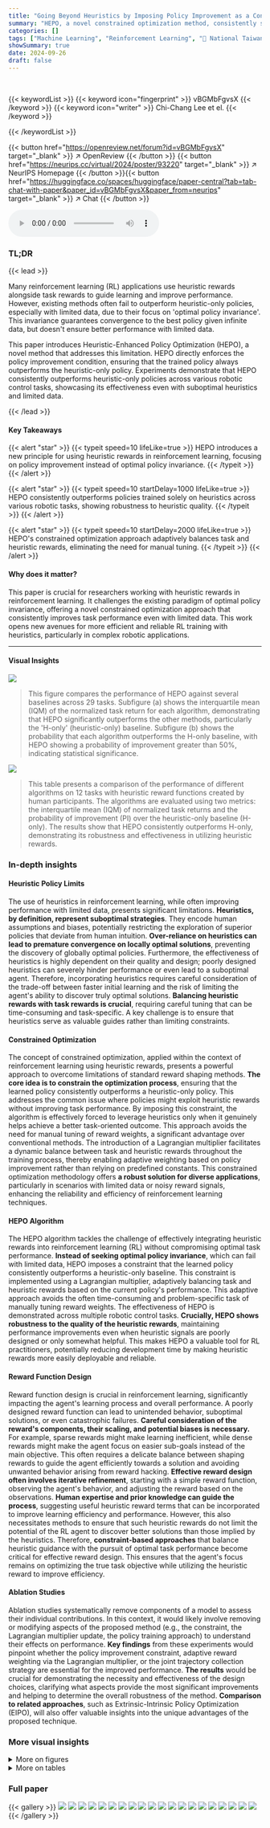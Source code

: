 ```yaml
---
title: "Going Beyond Heuristics by Imposing Policy Improvement as a Constraint"
summary: "HEPO, a novel constrained optimization method, consistently surpasses heuristic-trained policies in reinforcement learning by ensuring policy improvement over heuristics, regardless of heuristic quali..."
categories: []
tags: ["Machine Learning", "Reinforcement Learning", "🏢 National Taiwan University",]
showSummary: true
date: 2024-09-26
draft: false
---
```


<br>

{{< keywordList >}}
{{< keyword icon="fingerprint" >}} vBGMbFgvsX {{< /keyword >}}
{{< keyword icon="writer" >}} Chi-Chang Lee et el. {{< /keyword >}}
 
{{< /keywordList >}}

{{< button href="https://openreview.net/forum?id=vBGMbFgvsX" target="_blank" >}}
↗ OpenReview
{{< /button >}}
{{< button href="https://neurips.cc/virtual/2024/poster/93220" target="_blank" >}}
↗ NeurIPS Homepage
{{< /button >}}{{< button href="https://huggingface.co/spaces/huggingface/paper-central?tab=tab-chat-with-paper&paper_id=vBGMbFgvsX&paper_from=neurips" target="_blank" >}}
↗ Chat
{{< /button >}}



<audio controls>
    <source src="https://ai-paper-reviewer.com/vBGMbFgvsX/podcast.wav" type="audio/wav">
    Your browser does not support the audio element.
</audio>


### TL;DR


{{< lead >}}

Many reinforcement learning (RL) applications use heuristic rewards alongside task rewards to guide learning and improve performance.  However, existing methods often fail to outperform heuristic-only policies, especially with limited data, due to their focus on 'optimal policy invariance'. This invariance guarantees convergence to the best policy given infinite data, but doesn't ensure better performance with limited data.

This paper introduces Heuristic-Enhanced Policy Optimization (HEPO), a novel method that addresses this limitation. HEPO directly enforces the policy improvement condition, ensuring that the trained policy always outperforms the heuristic-only policy. Experiments demonstrate that HEPO consistently outperforms heuristic-only policies across various robotic control tasks, showcasing its effectiveness even with suboptimal heuristics and limited data.

{{< /lead >}}


#### Key Takeaways

{{< alert "star" >}}
{{< typeit speed=10 lifeLike=true >}} HEPO introduces a new principle for using heuristic rewards in reinforcement learning, focusing on policy improvement instead of optimal policy invariance. {{< /typeit >}}
{{< /alert >}}

{{< alert "star" >}}
{{< typeit speed=10 startDelay=1000 lifeLike=true >}} HEPO consistently outperforms policies trained solely on heuristics across various robotic tasks, showing robustness to heuristic quality. {{< /typeit >}}
{{< /alert >}}

{{< alert "star" >}}
{{< typeit speed=10 startDelay=2000 lifeLike=true >}} HEPO's constrained optimization approach adaptively balances task and heuristic rewards, eliminating the need for manual tuning. {{< /typeit >}}
{{< /alert >}}

#### Why does it matter?
This paper is crucial for researchers working with heuristic rewards in reinforcement learning.  It challenges the existing paradigm of optimal policy invariance, offering a novel constrained optimization approach that consistently improves task performance even with limited data. This work opens new avenues for more efficient and reliable RL training with heuristics, particularly in complex robotic applications.

------
#### Visual Insights



![](https://ai-paper-reviewer.com/vBGMbFgvsX/figures_6_1.jpg)

> This figure compares the performance of HEPO against several baselines across 29 tasks.  Subfigure (a) shows the interquartile mean (IQM) of the normalized task return for each algorithm, demonstrating that HEPO significantly outperforms the other methods, particularly the 'H-only' (heuristic-only) baseline. Subfigure (b) shows the probability that each algorithm outperforms the H-only baseline, with HEPO showing a probability of improvement greater than 50%, indicating statistical significance.





![](https://ai-paper-reviewer.com/vBGMbFgvsX/tables_4_1.jpg)

> This table presents a comparison of the performance of different algorithms on 12 tasks with heuristic reward functions created by human participants. The algorithms are evaluated using two metrics: the interquartile mean (IQM) of normalized task returns and the probability of improvement (PI) over the heuristic-only baseline (H-only). The results show that HEPO consistently outperforms H-only, demonstrating its robustness and effectiveness in utilizing heuristic rewards.





### In-depth insights


#### Heuristic Policy Limits
The use of heuristics in reinforcement learning, while often improving performance with limited data, presents significant limitations. **Heuristics, by definition, represent suboptimal strategies**.  They encode human assumptions and biases, potentially restricting the exploration of superior policies that deviate from human intuition.  **Over-reliance on heuristics can lead to premature convergence on locally optimal solutions**, preventing the discovery of globally optimal policies.  Furthermore, the effectiveness of heuristics is highly dependent on their quality and design; poorly designed heuristics can severely hinder performance or even lead to a suboptimal agent. Therefore, incorporating heuristics requires careful consideration of the trade-off between faster initial learning and the risk of limiting the agent's ability to discover truly optimal solutions.  **Balancing heuristic rewards with task rewards is crucial**,  requiring careful tuning that can be time-consuming and task-specific.  A key challenge is to ensure that heuristics serve as valuable guides rather than limiting constraints.

#### Constrained Optimization
The concept of constrained optimization, applied within the context of reinforcement learning using heuristic rewards, presents a powerful approach to overcome limitations of standard reward shaping methods.  **The core idea is to constrain the optimization process**, ensuring that the learned policy consistently outperforms a heuristic-only policy.  This addresses the common issue where policies might exploit heuristic rewards without improving task performance. By imposing this constraint, the algorithm is effectively forced to leverage heuristics only when it genuinely helps achieve a better task-oriented outcome. This approach avoids the need for manual tuning of reward weights, a significant advantage over conventional methods. The introduction of a Lagrangian multiplier facilitates a dynamic balance between task and heuristic rewards throughout the training process, thereby enabling adaptive weighting based on policy improvement rather than relying on predefined constants.  This constrained optimization methodology offers **a robust solution for diverse applications**, particularly in scenarios with limited data or noisy reward signals, enhancing the reliability and efficiency of reinforcement learning techniques.

#### HEPO Algorithm
The HEPO algorithm tackles the challenge of effectively integrating heuristic rewards into reinforcement learning (RL) without compromising optimal task performance.  **Instead of seeking optimal policy invariance**, which can fail with limited data, HEPO imposes a constraint that the learned policy consistently outperforms a heuristic-only baseline. This constraint is implemented using a Lagrangian multiplier, adaptively balancing task and heuristic rewards based on the current policy's performance.  This adaptive approach avoids the often time-consuming and problem-specific task of manually tuning reward weights.  The effectiveness of HEPO is demonstrated across multiple robotic control tasks.  **Crucially, HEPO shows robustness to the quality of the heuristic rewards**, maintaining performance improvements even when heuristic signals are poorly designed or only somewhat helpful. This makes HEPO a valuable tool for RL practitioners, potentially reducing development time by making heuristic rewards more easily deployable and reliable.

#### Reward Function Design
Reward function design is crucial in reinforcement learning, significantly impacting the agent's learning process and overall performance.  A poorly designed reward function can lead to unintended behavior, suboptimal solutions, or even catastrophic failures. **Careful consideration of the reward's components, their scaling, and potential biases is necessary.**  For example, sparse rewards might make learning inefficient, while dense rewards might make the agent focus on easier sub-goals instead of the main objective.  This often requires a delicate balance between shaping rewards to guide the agent efficiently towards a solution and avoiding unwanted behavior arising from reward hacking. **Effective reward design often involves iterative refinement**, starting with a simple reward function, observing the agent's behavior, and adjusting the reward based on the observations.  **Human expertise and prior knowledge can guide the process**, suggesting useful heuristic reward terms that can be incorporated to improve learning efficiency and performance.  However, this also necessitates methods to ensure that such heuristic rewards do not limit the potential of the RL agent to discover better solutions than those implied by the heuristics.  Therefore, **constraint-based approaches** that balance heuristic guidance with the pursuit of optimal task performance become critical for effective reward design.  This ensures that the agent's focus remains on optimizing the true task objective while utilizing the heuristic reward to improve efficiency.

#### Ablation Studies
Ablation studies systematically remove components of a model to assess their individual contributions.  In this context, it would likely involve removing or modifying aspects of the proposed method (e.g., the constraint, the Lagrangian multiplier update, the policy training approach) to understand their effects on performance.  **Key findings** from these experiments would pinpoint whether the policy improvement constraint, adaptive reward weighting via the Lagrangian multiplier, or the joint trajectory collection strategy are essential for the improved performance.  **The results** would be crucial for demonstrating the necessity and effectiveness of the design choices, clarifying what aspects provide the most significant improvements and helping to determine the overall robustness of the method.  **Comparison to related approaches**, such as Extrinsic-Intrinsic Policy Optimization (EIPO), will also offer valuable insights into the unique advantages of the proposed technique.


### More visual insights

<details>
<summary>More on figures
</summary>


![](https://ai-paper-reviewer.com/vBGMbFgvsX/figures_6_2.jpg)

> This figure compares the performance of different reinforcement learning algorithms on 29 robotic tasks.  Panel (a) shows the interquartile mean (IQM) of normalized task return, illustrating that HEPO significantly outperforms algorithms trained solely on heuristic rewards or those that attempt to balance heuristic and task rewards.  Panel (b) displays the probability that each algorithm outperforms the heuristic-only approach, highlighting HEPO's superior performance with a probability exceeding 50%.  The results strongly suggest that HEPO's method for incorporating heuristic rewards is more effective than existing methods.


![](https://ai-paper-reviewer.com/vBGMbFgvsX/figures_7_1.jpg)

> This figure presents a comparison of the performance of different RL algorithms, including the proposed HEPO method, on various robotic tasks.  Panel (a) shows the interquartile mean (IQM) of normalized task returns, demonstrating HEPO's superior performance compared to other methods. Panel (b) displays the probability of improvement, indicating HEPO significantly outperforms policies trained only on heuristic rewards.  This showcases HEPO's effectiveness in utilizing heuristic information while prioritizing the task objective, even with limited data.


![](https://ai-paper-reviewer.com/vBGMbFgvsX/figures_8_1.jpg)

> This figure presents ablation study results comparing two key design choices in the HEPO algorithm: (a) the reference policy used in the constraint J(π) ≥ J(πref) and (b) the strategy for collecting trajectories (Joint vs. Alternating).  Subfigure (a) shows that using the heuristic policy as the reference policy yields better performance than using the task-only policy in the constraint. Subfigure (b) demonstrates that concurrently collecting trajectories using both the enhanced policy and the heuristic policy (Joint) leads to better performance than alternating between policies for trajectory collection.


![](https://ai-paper-reviewer.com/vBGMbFgvsX/figures_16_1.jpg)

> This figure compares the performance of HEPO against other baseline methods across 29 benchmark tasks. The interquartile mean (IQM) of normalized task return shows that HEPO outperforms other methods, particularly the H-only baseline which uses only a heuristic reward.  The probability of improvement metric further confirms that HEPO significantly outperforms the H-only baseline, indicating the effectiveness of its policy improvement constraint.


![](https://ai-paper-reviewer.com/vBGMbFgvsX/figures_17_1.jpg)

> This figure shows a comparison of different reinforcement learning algorithms on 29 robotic tasks.  The algorithms are compared based on their normalized task return (a measure of how well they perform on the task relative to a baseline and a random policy) and the probability that they outperform a heuristic-only policy. HEPO significantly outperforms other methods including classic methods that ensure optimal policy invariance which shows theoretical guarantees but fails in practice.  HEPO consistently improves performance compared to a baseline that uses only heuristic rewards, indicating its robustness and effectiveness in leveraging heuristic rewards to improve task performance.


![](https://ai-paper-reviewer.com/vBGMbFgvsX/figures_18_1.jpg)

> This figure displays the results of experiments comparing HEPO's performance to other baselines on 29 tasks. Subfigure (a) shows the interquartile mean (IQM) of normalized task return for all algorithms, demonstrating that HEPO achieves the best performance. Subfigure (b) shows that HEPO outperforms the H-only policy (trained solely on heuristic rewards) with a 62% probability of improvement and a lower bound of the confidence interval above 50%, indicating a statistically significant improvement.


![](https://ai-paper-reviewer.com/vBGMbFgvsX/figures_19_1.jpg)

> This figure presents a comparison of different reinforcement learning algorithms on 29 robotic tasks.  The algorithms are tested using both task and heuristic rewards. Panel (a) shows the interquartile mean (IQM) of normalized task return, demonstrating HEPO's superior performance compared to other algorithms, especially when using heavily engineered heuristic rewards. Panel (b) illustrates the probability of each algorithm outperforming the heuristic-only policy, highlighting that HEPO significantly surpasses the heuristic-only policy in most cases (62% probability, with confidence interval's lower bound above 50%).


![](https://ai-paper-reviewer.com/vBGMbFgvsX/figures_20_1.jpg)

> This figure presents a comparison of different reinforcement learning algorithms on 29 robotic tasks.  Figure 1(a) shows the Interquartile Mean (IQM) of the normalized task return for each algorithm, demonstrating HEPO's superior performance compared to methods using only heuristic rewards (H-only), heuristic rewards with optimal policy invariance (PBRS), or a mixture of task and heuristic rewards (J+H). Figure 1(b) further highlights HEPO's statistical significance, showing a greater than 50% probability of outperforming the H-only baseline across tasks.  This indicates that HEPO effectively leverages heuristic rewards without sacrificing task performance.


![](https://ai-paper-reviewer.com/vBGMbFgvsX/figures_21_1.jpg)

> This figure presents a comparison of different reinforcement learning methods for solving robotic tasks using heuristic rewards. The left panel shows the interquartile mean (IQM) of the normalized task return for several methods, highlighting HEPO's superior performance.  The right panel displays the probability of each method outperforming the heuristic-only approach, further demonstrating HEPO's significant improvement.


![](https://ai-paper-reviewer.com/vBGMbFgvsX/figures_24_1.jpg)

> This figure compares the performance of HEPO against other methods across 29 tasks from the ISAAC and BI-DEX benchmarks.  The left panel shows the interquartile mean (IQM) of normalized task return, demonstrating that HEPO significantly outperforms other methods, including one trained solely with heuristic rewards. The right panel shows the probability of HEPO outperforming the heuristic-only policy, further highlighting HEPO's superior performance and statistical significance (probability exceeding 50%).


![](https://ai-paper-reviewer.com/vBGMbFgvsX/figures_25_1.jpg)

> This figure compares the performance of HEPO against other methods in terms of normalized task return and probability of improvement over the heuristic-only policy.  The interquartile mean (IQM) of normalized task return is shown in (a), indicating HEPO's superior performance.  The probability of improvement is shown in (b), showing that HEPO outperforms the heuristic-only policy in over 62% of the tasks, achieving statistical significance.


![](https://ai-paper-reviewer.com/vBGMbFgvsX/figures_26_1.jpg)

> This figure presents a comparison of the performance of different reinforcement learning algorithms across 29 tasks.  Part (a) shows the interquartile mean (IQM) of normalized task return. HEPO consistently outperforms other methods, indicating effective use of heuristic rewards. Part (b) shows the probability of each algorithm outperforming a heuristic-only policy. HEPO significantly surpasses the heuristic-only policy, demonstrating substantial improvement.


![](https://ai-paper-reviewer.com/vBGMbFgvsX/figures_27_1.jpg)

> This figure displays a comparison of the performance of different reinforcement learning algorithms on 29 robotic tasks. The algorithms are evaluated based on two metrics: the interquartile mean (IQM) of the normalized task return and the probability of improvement over the heuristic policy.  The results show that HEPO outperforms other algorithms in both metrics, indicating a statistically significant improvement in task performance. This improvement is consistent across a wide range of tasks and regardless of the heuristic rewards quality.


![](https://ai-paper-reviewer.com/vBGMbFgvsX/figures_28_1.jpg)

> This figure presents a comparison of different reinforcement learning algorithms' performance in maximizing task rewards when trained with heuristic rewards.  Subfigure (a) shows the interquartile mean (IQM) of normalized task returns, indicating HEPO's superior performance compared to other methods, including those using only task rewards (J-only) or only heuristic rewards (H-only). Subfigure (b) displays the probability of improvement for each algorithm compared to H-only, revealing that HEPO has a 62% chance of outperforming the heuristic-only policy, statistically significant due to the lower confidence bound exceeding 50%. This demonstrates HEPO's effectiveness in leveraging heuristic rewards to enhance task performance in a finite-data setting.


![](https://ai-paper-reviewer.com/vBGMbFgvsX/figures_29_1.jpg)

> This figure shows the results of comparing HEPO against several baselines across 29 robotic tasks.  The interquartile mean (IQM) of the normalized task return for HEPO is significantly higher than for the other baselines. The probability of HEPO outperforming the heuristic-only policy is 62%, which is statistically significant.


![](https://ai-paper-reviewer.com/vBGMbFgvsX/figures_30_1.jpg)

> This figure presents a comparison of the performance of HEPO against other baseline methods on 29 robotic tasks.  The interquartile mean (IQM) of the normalized task return shows HEPO's superiority.  Additionally, HEPO demonstrates a greater than 50% probability of improving upon the heuristic-only policy, showcasing statistically significant performance gains.


![](https://ai-paper-reviewer.com/vBGMbFgvsX/figures_31_1.jpg)

> This figure shows the results of comparing HEPO with other methods. The left panel (a) presents the interquartile mean (IQM) of the normalized task return across 29 tasks, demonstrating that HEPO outperforms other methods, especially H-only (heuristic-only). The right panel (b) shows that HEPO has a high probability (62%) of outperforming H-only, indicating statistically significant improvement.


![](https://ai-paper-reviewer.com/vBGMbFgvsX/figures_32_1.jpg)

> This figure presents a comparison of the performance of different reinforcement learning algorithms, including the proposed HEPO method, across various robotic manipulation tasks.  Panel (a) shows the interquartile mean (IQM) of the normalized task return, indicating that HEPO consistently outperforms the other methods, particularly the H-only baseline which uses only heuristic rewards.  Panel (b) displays the probability of each algorithm outperforming the H-only baseline, highlighting HEPO's significantly higher success rate (62%).  The results demonstrate HEPO's effectiveness in leveraging heuristic rewards to improve task performance, even surpassing policies trained solely on engineered heuristics.


![](https://ai-paper-reviewer.com/vBGMbFgvsX/figures_33_1.jpg)

> This figure presents a comparison of different reinforcement learning algorithms in terms of their performance on 29 tasks. The performance is measured using the interquartile mean (IQM) of normalized task return and the probability of improvement over a baseline policy trained only with heuristic rewards. HEPO, the proposed algorithm, consistently outperforms the baseline and other algorithms in both measures, indicating its effectiveness in leveraging heuristic rewards for improved task performance.


![](https://ai-paper-reviewer.com/vBGMbFgvsX/figures_34_1.jpg)

> This figure displays a comparison of different reinforcement learning algorithms in terms of their performance on 29 tasks.  The interquartile mean (IQM) of normalized task returns shows that HEPO significantly outperforms other methods, particularly the H-only baseline.  Further, the probability of improvement metric highlights HEPO's ability to surpass heuristic-only policies with a statistically significant probability (greater than 50%).


![](https://ai-paper-reviewer.com/vBGMbFgvsX/figures_36_1.jpg)

> This figure presents a comparison of different reinforcement learning algorithms on 29 robotic tasks.  The interquartile mean (IQM) of normalized task return shows that HEPO significantly outperforms other algorithms, including one trained only with heuristic rewards.  Additionally, the probability of HEPO's performance exceeding that of the heuristic-only algorithm is 62%, with a lower confidence bound above 50%, indicating statistical significance.


![](https://ai-paper-reviewer.com/vBGMbFgvsX/figures_37_1.jpg)

> This figure presents the results comparing HEPO with several baseline methods.  Subfigure (a) shows the interquartile mean (IQM) of normalized task return for each method. HEPO consistently achieves higher returns compared to baselines (especially H-only, which uses only heuristic rewards). Subfigure (b) displays the probability of improvement; HEPO significantly outperforms H-only in most of the tasks. This indicates that HEPO's constraint for policy improvement is effective and robust even with finite data and potentially poor heuristic rewards.


![](https://ai-paper-reviewer.com/vBGMbFgvsX/figures_38_1.jpg)

> This figure displays a comparison of the performance of different reinforcement learning algorithms, including HEPO, on 29 tasks.  Panel (a) uses interquartile mean (IQM) of normalized task return to show HEPO's superior performance compared to baselines (H-only, J-only, J+H, HuRL, PBRS, EIPO). Panel (b) shows the probability that each algorithm outperforms the H-only baseline, demonstrating that HEPO significantly outperforms the heuristic policy.


![](https://ai-paper-reviewer.com/vBGMbFgvsX/figures_39_1.jpg)

> This figure presents a comparison of different reinforcement learning algorithms on 29 tasks using two metrics: interquartile mean (IQM) of normalized return and probability of improvement over the heuristic-only policy. The results show that HEPO consistently outperforms other methods, demonstrating its effectiveness in leveraging heuristic rewards to enhance task performance.


![](https://ai-paper-reviewer.com/vBGMbFgvsX/figures_40_1.jpg)

> This figure displays a comparison of different reinforcement learning algorithms' performance on 29 robotic tasks.  Part (a) shows the interquartile mean (IQM) of normalized task return, indicating HEPO's superior performance compared to other methods, including those trained with only heuristic rewards or a mixture of task and heuristic rewards.  Part (b) presents the probability of each algorithm outperforming the heuristic-only policy, highlighting HEPO's statistically significant (over 50%) improvement.


![](https://ai-paper-reviewer.com/vBGMbFgvsX/figures_42_1.jpg)

> This figure shows the results of experiments comparing HEPO against several baselines across 29 tasks.  Part (a) displays the interquartile mean (IQM) of normalized task return, showing HEPO significantly outperforms other methods, particularly those using only heuristic rewards. Part (b) illustrates the probability of improvement, indicating that HEPO outperforms the heuristic-only policy in over 60% of the tasks, a statistically significant result.


![](https://ai-paper-reviewer.com/vBGMbFgvsX/figures_44_1.jpg)

> This figure shows the comparison of HEPO with other methods in terms of the Interquartile Mean (IQM) of normalized task return and the probability of improvement over the heuristic policy on 29 tasks. HEPO significantly outperforms other methods in both metrics, indicating its effectiveness in utilizing heuristic rewards for improved task performance.


![](https://ai-paper-reviewer.com/vBGMbFgvsX/figures_47_1.jpg)

> This figure displays a comparison of different reinforcement learning algorithms on 29 tasks.  The first subfigure (a) shows the Interquartile Mean (IQM) of the normalized task return for each algorithm; HEPO significantly outperforms all other methods.  The second subfigure (b) shows the probability that each algorithm outperforms the heuristic-only policy; HEPO shows a statistically significant improvement (above 50%).


![](https://ai-paper-reviewer.com/vBGMbFgvsX/figures_48_1.jpg)

> This figure presents a comparison of different reinforcement learning algorithms on 29 robotic tasks.  The interquartile mean (IQM) of normalized task returns shows that HEPO significantly outperforms other methods, including those using only heuristic rewards or a mixture of task and heuristic rewards.  The probability of improvement plot further demonstrates that HEPO has a statistically significant advantage over the heuristic-only policy. This indicates HEPO's effectiveness in utilizing heuristic rewards to improve task performance.


</details>




<details>
<summary>More on tables
</summary>


![](https://ai-paper-reviewer.com/vBGMbFgvsX/tables_6_1.jpg)
> This table presents a comparison of the performance of different reinforcement learning algorithms on 12 tasks.  The algorithms are evaluated based on two metrics: the interquartile mean (IQM) of normalized task return and the probability of improvement (PI) over a baseline algorithm trained only with heuristic rewards (H-only).  The results demonstrate that the HEPO algorithm significantly outperforms the baseline and other compared methods, showcasing its robustness and effectiveness.

![](https://ai-paper-reviewer.com/vBGMbFgvsX/tables_15_1.jpg)
> This table lists the hyperparameters specifically used for the Heuristic-Enhanced Policy Optimization (HEPO) algorithm in the paper's experiments.  It includes the initial value of the Lagrangian multiplier (α), the learning rate for updating α, the clipping range applied to the α updates to prevent instability, and the allowed range of α values.

![](https://ai-paper-reviewer.com/vBGMbFgvsX/tables_23_1.jpg)
> This table presents the results of comparing HEPO's performance against a baseline (H-only) across 12 heuristic reward functions.  The interquartile mean (IQM) of normalized task returns and the probability of improvement (PI) are shown, along with 95% confidence intervals. The results demonstrate that HEPO consistently outperforms the H-only baseline.

![](https://ai-paper-reviewer.com/vBGMbFgvsX/tables_35_1.jpg)
> This table presents a quantitative comparison of HEPO against the H-only baseline and other algorithms.  The comparison uses two metrics: the Interquartile Mean (IQM) of normalized task returns, a robust measure of central tendency, and the probability of improvement (PI) over the H-only baseline, indicating the frequency with which HEPO outperforms the H-only policy. The results show HEPO's statistical significance in improving performance.

![](https://ai-paper-reviewer.com/vBGMbFgvsX/tables_41_1.jpg)
> This table presents the results of a comparison between HEPO and the H-only baseline across 12 heuristic reward functions. The results are presented in terms of Interquartile Mean (IQM) of normalized task return and the probability of improvement (PI) over H-only, both with 95% confidence intervals.  The results show that HEPO significantly outperforms H-only.

![](https://ai-paper-reviewer.com/vBGMbFgvsX/tables_43_1.jpg)
> This table presents a quantitative comparison of different reinforcement learning algorithms on 12 heuristic reward functions.  The Interquartile Mean (IQM) of normalized task returns and the probability of improvement over a heuristic-only baseline (H-only) are reported for each algorithm, along with 95% confidence intervals. The results show that HEPO consistently outperforms the heuristic-only baseline, achieving statistically significant improvements.

![](https://ai-paper-reviewer.com/vBGMbFgvsX/tables_46_1.jpg)
> This table presents the results of an experiment comparing different RL algorithms on 12 heuristic reward functions.  The interquartile mean (IQM) of normalized task return and the probability of improvement over the heuristic-only policy (H-only) are reported for each algorithm, along with 95% confidence intervals.  HEPO consistently outperforms other methods.

</details>




### Full paper

{{< gallery >}}
<img src="https://ai-paper-reviewer.com/vBGMbFgvsX/1.png" class="grid-w50 md:grid-w33 xl:grid-w25" />
<img src="https://ai-paper-reviewer.com/vBGMbFgvsX/2.png" class="grid-w50 md:grid-w33 xl:grid-w25" />
<img src="https://ai-paper-reviewer.com/vBGMbFgvsX/3.png" class="grid-w50 md:grid-w33 xl:grid-w25" />
<img src="https://ai-paper-reviewer.com/vBGMbFgvsX/4.png" class="grid-w50 md:grid-w33 xl:grid-w25" />
<img src="https://ai-paper-reviewer.com/vBGMbFgvsX/5.png" class="grid-w50 md:grid-w33 xl:grid-w25" />
<img src="https://ai-paper-reviewer.com/vBGMbFgvsX/6.png" class="grid-w50 md:grid-w33 xl:grid-w25" />
<img src="https://ai-paper-reviewer.com/vBGMbFgvsX/7.png" class="grid-w50 md:grid-w33 xl:grid-w25" />
<img src="https://ai-paper-reviewer.com/vBGMbFgvsX/8.png" class="grid-w50 md:grid-w33 xl:grid-w25" />
<img src="https://ai-paper-reviewer.com/vBGMbFgvsX/9.png" class="grid-w50 md:grid-w33 xl:grid-w25" />
<img src="https://ai-paper-reviewer.com/vBGMbFgvsX/10.png" class="grid-w50 md:grid-w33 xl:grid-w25" />
<img src="https://ai-paper-reviewer.com/vBGMbFgvsX/11.png" class="grid-w50 md:grid-w33 xl:grid-w25" />
<img src="https://ai-paper-reviewer.com/vBGMbFgvsX/12.png" class="grid-w50 md:grid-w33 xl:grid-w25" />
<img src="https://ai-paper-reviewer.com/vBGMbFgvsX/13.png" class="grid-w50 md:grid-w33 xl:grid-w25" />
<img src="https://ai-paper-reviewer.com/vBGMbFgvsX/14.png" class="grid-w50 md:grid-w33 xl:grid-w25" />
<img src="https://ai-paper-reviewer.com/vBGMbFgvsX/15.png" class="grid-w50 md:grid-w33 xl:grid-w25" />
<img src="https://ai-paper-reviewer.com/vBGMbFgvsX/16.png" class="grid-w50 md:grid-w33 xl:grid-w25" />
<img src="https://ai-paper-reviewer.com/vBGMbFgvsX/17.png" class="grid-w50 md:grid-w33 xl:grid-w25" />
<img src="https://ai-paper-reviewer.com/vBGMbFgvsX/18.png" class="grid-w50 md:grid-w33 xl:grid-w25" />
<img src="https://ai-paper-reviewer.com/vBGMbFgvsX/19.png" class="grid-w50 md:grid-w33 xl:grid-w25" />
<img src="https://ai-paper-reviewer.com/vBGMbFgvsX/20.png" class="grid-w50 md:grid-w33 xl:grid-w25" />
{{< /gallery >}}